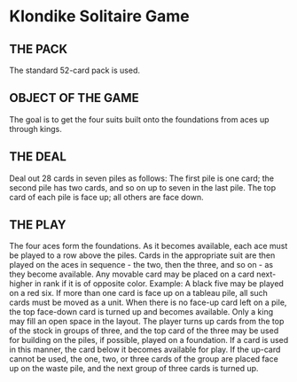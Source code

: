 
# Klondike Solitaire Game

## THE PACK
The standard 52-card pack is used.
## OBJECT OF THE GAME
The goal is to get the four suits built onto the foundations from aces up through kings.
## THE DEAL
Deal out 28 cards in seven piles as follows: The first pile is one card; the second pile has two cards, and so on up to seven in the
last pile. The top card of each pile is face up; all others are face down.
## THE PLAY
The four aces form the foundations. As it becomes available, each ace must be played to a row above the piles. Cards in the
appropriate suit are then played on the aces in sequence - the two, then the three, and so on - as they become available.
Any movable card may be placed on a card next-higher in rank if it is of opposite color. Example: A black five may be played on a
red six. If more than one card is face up on a tableau pile, all such cards must be moved as a unit.
When there is no face-up card left on a pile, the top face-down card is turned up and becomes available.
Only a king may fill an open space in the layout. The player turns up cards from the top of the stock in groups of three, and the top
card of the three may be used for building on the piles, if possible, played on a foundation. If a card is used in this manner, the card
below it becomes available for play. If the up-card cannot be used, the one, two, or three cards of the group are placed face up on
the waste pile, and the next group of three cards is turned up.
